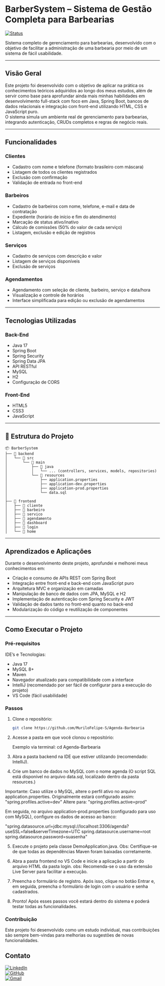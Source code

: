 # BarberSystem – Sistema de Gestão Completa para Barbearias

[![Status](https://img.shields.io/badge/status-finalizado-success)]()

Sistema completo de gerenciamento para barbearias, desenvolvido com o objetivo de facilitar a administração de uma barbearia por meio de um sistema de fácil usabilidade.

---

## Visão Geral

Este projeto foi desenvolvido com o objetivo de aplicar na prática os conhecimentos teóricos adquiridos ao longo dos meus estudos, além de servir como base para aprofundar ainda 
mais minhas habilidades em desenvolvimento full-stack com foco em Java, Spring Boot, bancos de dados relacionais e integração com front-end utilizando HTML, CSS e JavaScript puro.  
O sistema simula um ambiente real de gerenciamento para barbearias, integrando autenticação, CRUDs completos e regras de negócio reais.

---

## Funcionalidades

### Clientes
- Cadastro com nome e telefone (formato brasileiro com máscara)
- Listagem de todos os clientes registrados
- Exclusão com confirmação
- Validação de entrada no front-end

### Barbeiros
- Cadastro de barbeiros com nome, telefone, e-mail e data de contratação
- Expediente (horário de início e fim do atendimento)
- Marcação de status ativo/inativo
- Cálculo de comissões (50% do valor de cada serviço)
- Listagem, exclusão e edição de registros

### Serviços
- Cadastro de serviços com descrição e valor
- Listagem de serviços disponíveis
- Exclusão de serviços

### Agendamentos
- Agendamento com seleção de cliente, barbeiro, serviço e data/hora
- Visualização e controle de horários
- Interface simplificada para edição ou exclusão de agendamentos

---

## Tecnologias Utilizadas

### Back-End
- Java 17
- Spring Boot
- Spring Security
- Spring Data JPA
- API RESTful
- MySQL
- H2
- Configuração de CORS

### Front-End
- HTML5
- CSS3
- JavaScript

---

## 📁 Estrutura do Projeto
 ```
📦 BarberSystem
├── 📂 backend
│   └── 📂 src
│       └── 📂 main
│           ├── 📂 java
│           │   └── ... (controllers, services, models, repositories)
│           └── 📂 resources
│               ├── application.properties
│               ├── application-dev.properties
│               ├── application-prod.properties
│               └── data.sql
│
├── 📂 frontend
│   ├── 📂 cliente
│   ├── 📂 barbeiro
│   ├── 📂 servico
│   ├── 📂 agendamento
│   ├── 📂 dashboard
│   ├── 📂 login
│   └── 📂 home
 ```
---

## Aprendizados e Aplicações

Durante o desenvolvimento deste projeto, aprofundei e melhorei meus conhecimentos em:

- Criação e consumo de APIs REST com Spring Boot
- Integração entre front-end e back-end com JavaScript puro
- Arquitetura MVC e organização em camadas
- Manipulação de banco de dados com JPA, MySQL e H2
- Implementação de autenticação com Spring Security e JWT
- Validação de dados tanto no front-end quanto no back-end
- Modularização do código e reutilização de componentes

---

## Como Executar o Projeto

### Pré-requisitos

IDE’s e Tecnologias:
- Java 17
- MySQL 8+
- Maven
- Navegador atualizado para compatibilidade com a interface
- IntelliJ (recomendado por ser fácil de configurar para a execução do projeto)
- VS Code (fácil usabilidade)

### Passos

1. Clone o repositório:
   ```bash
   git clone https://github.com/MuriloFelipe-S/Agenda-Barbearia

2. Acesse a pasta em que você clonou o repositório:

    Exemplo via terminal: cd Agenda-Barbearia

3. Abra a pasta backend na IDE que estiver utilizando (recomendado: IntelliJ).

4. Crie um banco de dados no MySQL com o nome agenda (O script SQL está disponível no arquivo data.sql, localizado dentro da pasta resources.)

  Importante: Caso utilize o MySQL, altere o perfil ativo no arquivo application.properties.
  Originalmente estará configurado assim: "spring.profiles.active=dev"
  Altere para: "spring.profiles.active=prod"

  Em seguida, no arquivo application-prod.properties (configurado para uso com MySQL), configure os dados de acesso ao banco:

  "spring.datasource.url=jdbc:mysql://localhost:3306/agenda?useSSL=false&serverTimezone=UTC
   spring.datasource.username=root
   spring.datasource.password=suasenha"

5. Execute o projeto pela classe DemoApplication.java.
    Obs: Certifique-se de que todas as dependências Maven foram baixadas corretamente.

6. Abra a pasta frontend no VS Code e inicie a aplicação a partir do arquivo HTML da pasta login.
    obs: Recomenda-se o uso da extensão Live Server para facilitar a execução.

7. Preencha o formulário de registro. Após isso, clique no botão Entrar e, em seguida, preencha o formulário de login com o usuário e senha cadastrados.

8. Pronto! Após esses passos você estará dentro do sistema e poderá testar todas as funcionalidades.


### Contribuição
Este projeto foi desenvolvido como um estudo individual, mas contribuições são sempre bem-vindas para melhorias ou sugestões de novas funcionalidades.

## Contato
[![LinkedIn](https://img.shields.io/badge/-LinkedIn-0A66C2?style=for-the-badge&logo=linkedin&logoColor=white)](https://www.linkedin.com/in/murilofelipe/)  
[![GitHub](https://img.shields.io/badge/-GitHub-181717?style=for-the-badge&logo=github&logoColor=white)](https://github.com/MuriloFelipe-S)  
[![Gmail](https://img.shields.io/badge/-Gmail-D14836?style=for-the-badge&logo=gmail&logoColor=white)](mailto:felipemurilo6@gmail.com)
